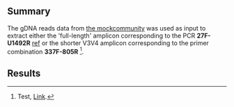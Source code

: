## Summary

The gDNA reads data from [the mockcommunity](https://github.com/LomanLab/mockcommunity/edit/master/README.md) was used as input to extract either the 'full-length' amplicon corresponding to the PCR **27F-U1492R** [ref](https://en.wikipedia.org/wiki/16S_ribosomal_RNA) or the shorter V3V4 amplicon corresponding to the primer combination **337F-805R** [^footnote].

## Results

[^footnote]: Test, [Link](https://en.wikipedia.org/wiki/16S_ribosomal_RNA).
